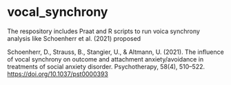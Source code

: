 # vocal_synchrony

The respository includes Praat and R scripts to run voica synchrony analysis like Schoenherr et al. (2021) proposed

Schoenherr, D., Strauss, B., Stangier, U., & Altmann, U. (2021). The influence of vocal synchrony on outcome and attachment anxiety/avoidance in treatments of social anxiety disorder. Psychotherapy, 58(4), 510–522. https://doi.org/10.1037/pst0000393
